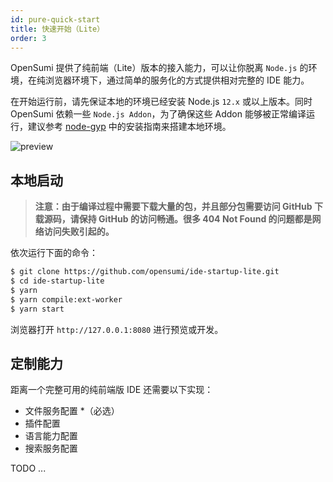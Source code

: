 ```yaml
---
id: pure-quick-start
title: 快速开始（Lite）
order: 3
---
```


OpenSumi 提供了纯前端（Lite）版本的接入能力，可以让你脱离 `Node.js` 的环境，在纯浏览器环境下，通过简单的服务化的方式提供相对完整的 IDE 能力。

在开始运行前，请先保证本地的环境已经安装 Node.js `12.x` 或以上版本。同时 OpenSumi 依赖一些 `Node.js Addon`，为了确保这些 Addon 能够被正常编译运行，建议参考 [node-gyp](https://github.com/nodejs/node-gyp#installation) 中的安装指南来搭建本地环境。

![preview](https://img.aliCDN.com/imgextra/i4/O1CN01W0RcLw1Mb3mZBWLjS_!!6000000001452-2-tps-3104-1974.png)

## 本地启动

> **注意：由于编译过程中需要下载大量的包，并且部分包需要访问 GitHub 下载源码，请保持 GitHub 的访问畅通。很多 404 Not Found 的问题都是网络访问失败引起的。**

依次运行下面的命令：

```bash
$ git clone https://github.com/opensumi/ide-startup-lite.git
$ cd ide-startup-lite
$ yarn
$ yarn compile:ext-worker
$ yarn start
```

浏览器打开 `http://127.0.0.1:8080` 进行预览或开发。

## 定制能力

距离一个完整可用的纯前端版 IDE 还需要以下实现：

- 文件服务配置 \*（必选）
- 插件配置
- 语言能力配置
- 搜索服务配置

TODO ...
